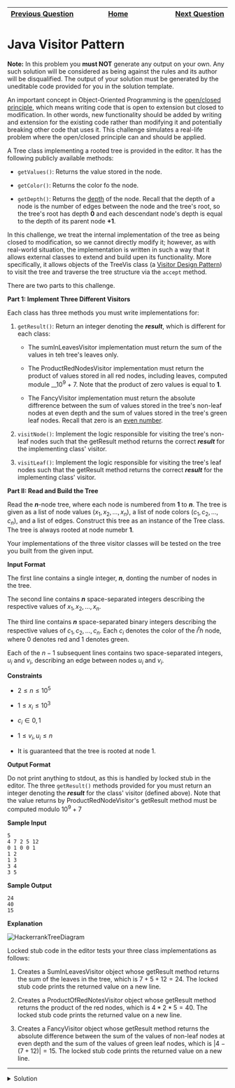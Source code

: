 | <img width=1000>[Previous Question](https://github.com/Kevin-Lago/java-hackerrank-solutions/tree/main/src/java.advanced/java_singleton_pattern)</img> | <img width=1000>[Home](https://github.com/Kevin-Lago/java-hackerrank-solutions)</img> | <img width=1000>[Next Question](https://github.com/Kevin-Lago/java-hackerrank-solutions/tree/main/src/java.advanced/java_annotations)</img> |
|:---|:---:|---:|

# Java Visitor Pattern

__Note:__ In this problem you __must NOT__ generate any output on your own. Any such solution will be considered as being against the rules and its author will be disqualified. The output of your solution must be generated by the uneditable code provided for you in the solution template.

An important concept in Object-Oriented Programming is the [open/closed principle](), which means writing code that is open to extension but closed to modification. In other words, new functionality should be added by writing and extension for the existing code rather than modifying it and potentially breaking other code that uses it. This challenge simulates a real-life problem where the open/closed principle can and should be applied.

A Tree class implementing a rooted tree is provided in the editor. It has the following publicly available methods:

- ```getValues()```: Returns the value stored in the node.

- ```getColor()```: Returns the color fo the node.

- ```getDepth()```: Returns the [depth]() of the node. Recall that the depth of a node is the number of edges between the node and the tree's root, so the tree's root has depth __0__ and each descendant node's depth is equal to the depth of its parent node __+1__.

In this challenge, we treat the internal implementation of the tree as being closed to modification, so we cannot directly modify it; however, as with real-world situation, the implementation is written in such a way that it allows external classes to extend and build upen its functionality. More specifically, it allows objects of the TreeVis class (a [Visitor Design Pattern]()) to visit the tree and traverse the tree structure via the ```accept``` method.

There are two parts to this challenge.


__Part 1: Implement Three Different Visitors__

Each class has three methods you must write implementations for:

1. ```getResult()```: Return an integer denoting the ___result___, which is different for each class:

    - The sumInLeavesVisitor implementation must return the sum of the values in teh tree's leaves only.
    
    - The ProductRedNodesVisitor implementation must return the product of values stored in all red nodes, including leaves, computed module __10<sup>9</sup> + 7. Note that the product of zero values is equal to __1__.
    
    - The FancyVisitor implementation must return the absolute diffrerence between the sum of values stored in the tree's non-leaf nodes at even depth and the sum of values stored in the tree's green leaf nodes. Recall that zero is an [even number]().
    
2. ```visitNode()```: Implement the logic responsible for visiting the tree's non-leaf nodes such that the getResult method returns the correct ___result___ for the implementing class' visitor.

3. ```visitLeaf()```: Implement the logic responsible for visiting the tree's leaf nodes such that the getResult method returns the correct ___result___ for the implementing class' visitor.

__Part II: Read and Build the Tree__

Read the ___n___-node tree, where each node is numbered from __1__ to ___n___. The tree is given as a list of node values ($x_{1},x_{2},...,x_{n}$), a list of node colors ($c_{1},c_{2},...,c_{n}$), and a list of edges. Construct this tree as an instance of the Tree class. The tree is always rooted at node numebr __1__.

Your implementations of the three visitor classes will be tested on the tree you built from the given input.

__Input Format__

The first line contains a single integer, ___n___, donting the number of nodes in the tree. 

The second line contains ___n___ space-separated integers describing the respective values of $x_{1},x_{2},...,x_{n}$.

The third line contains ___n___ space-separated binary integers describing the respective values of $c_{1},c_{2},...,c_{n}$. Each $c_{i}$ denotes the color of the $i^th$ node, where $0$ denotes red and $1$ denotes green.

Each of the $n - 1$ subsequent lines contains two space-separated integers, $u_{i}$ and $v_{i}$, describing an edge between nodes $u_{i}$ and $v_{i}$.

__Constraints__

- $2 \le n \le 10^5$

- $1 \le x_{i} \le 10^3$

- $c_{i} \in {0,1}$

- $1 \le v_{i},u_{i} \le n$

- It is guaranteed that the tree is rooted at node $1$.

__Output Format__

Do not print anything to stdout, as this is handled by locked stub in the editor. The three ```getResult()``` methods provided for you must return an integer denoting the ___result___ for the class' visitor (defined above). Note that the value returns by ProductRedNodeVisitor's getResult method must be computed modulo $10^9 + 7$

__Sample Input__

```
5
4 7 2 5 12
0 1 0 0 1
1 2
1 3
3 4
3 5
```

__Sample Output__

```
24
40
15
```

__Explanation__

![HackerrankTreeDiagram](1.png)

Locked stub code in the editor tests your three class implementations as follows:

1. Creates a SumInLeavesVisitor object whose getResult method returns the sum of the leaves in the tree, which is $7 + 5 + 12 = 24$. The locked stub code prints the returned value on a new line.

2. Creates a ProductOfRedNotesVisitor object whose getResult method returns the product of the red nodes, which is $4 * 2 * 5 = 40$. The locked stub code prints the returned value on a new line.

3. Creates a FancyVisitor object whose getResult method returns the absolute difference between the sum of the values of non-leaf nodes at even depth and the sum of the values of green leaf nodes, which is $|4 - (7 + 12)| = 15$. The locked stub code prints the returned value on a new line.

---

<details><summary>Solution</summary>
    
```java

```
</details>